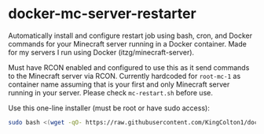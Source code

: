 # docker-mc-server-restarter
Automatically install and configure restart job using bash, cron, and Docker commands for your Minecraft server running in a Docker container. Made for my servers I run using Docker (itzg/minecraft-server).

Must have RCON enabled and configured to use this as it send commands to the Minecraft server via RCON. Currently hardcoded for `root-mc-1` as container name assuming that is your first and only Minecraft server running in your server. Please check `mc-restart.sh` before use.

Use this one-line installer (must be root or have sudo access):
```bash
sudo bash <(wget -qO- https://raw.githubusercontent.com/KingColton1/docker-mc-server-restarter/main/install-restarter.sh)
```
